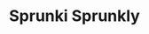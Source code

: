 ---
slug: sprunki-sprunkly
title: Sprunki Sprunkly
description: "Sprunki Sprunkly is an exciting online game. Play for free directly in your browser!"
icon: /images/popular_mods/Sprunki Sprunkly.png
url: https://wowtbc.net/sprunkin/sprunki-sprunkly/index.html
previewImage: /images/popular_mods/Sprunki Sprunkly.png
type: popular mods

# SEO配置
seo:
  title: "Sprunki Sprunkly - Play Free Online Game | Fun Browser Games"
  description: "Sprunki Sprunkly - Play this fun online game for free in your browser. No download required!"
  ogImage: "/images/popular_mods/Sprunki Sprunkly.png"
  keywords: "sprunki-sprunkly, online game, browser game, free game, popular mods game, play online"

videoUrls:
  - https://www.youtube.com/embed/example1
  - https://www.youtube.com/embed/example2

whyPlay:
  title: "Why Play Sprunki Sprunkly?"
  items:
    - "Immersive Gameplay: Sprunki Sprunkly offers an engaging and immersive gaming experience that will keep you entertained for hours"
    - "Challenging Levels: Test your skills with increasingly difficult challenges and obstacles"
    - "Beautiful Graphics: Enjoy stunning visuals and smooth animations that bring the game world to life"
    - "Regular Updates: New content and features are added regularly to keep the game fresh and exciting"
    - "Free to Play: Experience all the fun without spending a penny"
    - "Community Features: Connect with other players, share strategies, and compete for high scores"
    - "Cross-Platform: Play on any device with a web browser, no downloads required"

features:
  title: "Key Features of Sprunki Sprunkly"
  image: "/images/popular_mods/Sprunki Sprunkly.png"
  items:
    - "Intuitive Controls: Easy to learn controls make Sprunki Sprunkly accessible for players of all skill levels"
    - "Multiple Game Modes: Enjoy various gameplay options that provide different challenges and experiences"
    - "Character Customization: Personalize your gaming experience with unique characters and items"
    - "Achievement System: Complete special tasks to earn rewards and recognition"
    - "Leaderboards: Compete with players worldwide and see who can achieve the highest scores"

characteristics:
  title: "Game Characteristics"
  image: "/images/popular_mods/Sprunki Sprunkly.png"
  items:
    - "Genre: Popular mods game with elements of strategy and skill"
    - "Difficulty: Suitable for both casual gamers and those seeking a challenge"
    - "Play Time: Quick sessions or extended gameplay, depending on your preference"
    - "Art Style: Vibrant and engaging visuals that enhance the gaming experience"
    - "Sound Design: Immersive audio that complements the gameplay perfectly"

info: "Sprunki Sprunkly is an exciting online game that offers players a unique and engaging gaming experience. With its intuitive controls, stunning visuals, and challenging gameplay, Sprunki Sprunkly provides hours of entertainment for players of all ages and skill levels. Whether you're looking for a quick gaming session during a break or an extended play session, Sprunki Sprunkly delivers an immersive experience that will keep you coming back for more. The game features multiple levels of increasing difficulty, ensuring that players are constantly challenged as they progress. With regular updates adding new content and features, Sprunki Sprunkly remains fresh and exciting, providing endless entertainment options for its growing community of players."

howToPlayIntro: "Welcome to Sprunki Sprunkly! This guide will walk you through the basics and help you master the game. Whether you're a beginner or looking to improve your skills, these tips and instructions will enhance your gaming experience."

howToPlaySteps:
  - title: "Getting Started"
    description: "Begin your Sprunki Sprunkly adventure by familiarizing yourself with the controls. Use your keyboard or mouse to navigate through the game interface. The tutorial will guide you through the basic mechanics and help you understand the objectives."
  - title: "Understanding the Objectives"
    description: "In Sprunki Sprunkly, your main goal is to progress through levels by completing specific objectives. Each level presents unique challenges that require different strategies and approaches."
  - title: "Mastering the Controls"
    description: "Practice using the controls to improve your precision and reaction time. Sprunki Sprunkly requires quick reflexes and strategic thinking to overcome obstacles and defeat opponents."
  - title: "Utilizing Power-ups"
    description: "Collect power-ups throughout the game to enhance your abilities and overcome difficult challenges. Each power-up offers unique advantages that can be crucial for success."
  - title: "Developing Strategies"
    description: "As you progress in Sprunki Sprunkly, develop effective strategies for different scenarios. Analyze patterns, anticipate challenges, and adapt your approach to maximize your performance."

faq:
  title: "Frequently Asked Questions about Sprunki Sprunkly"
  items:
    - question: "Is Sprunki Sprunkly free to play?"
      answer: "Yes, Sprunki Sprunkly is completely free to play directly in your web browser. No downloads or purchases are required to enjoy the full game experience."
    - question: "Can I play Sprunki Sprunkly on mobile devices?"
      answer: "Yes, Sprunki Sprunkly is optimized for both desktop and mobile play. You can enjoy the game on any device with a web browser and internet connection."
    - question: "Are there any in-game purchases?"
      answer: "While Sprunki Sprunkly is free to play, there may be optional in-game purchases available for cosmetic items or additional features that don't affect core gameplay."
    - question: "How often is Sprunki Sprunkly updated?"
      answer: "The developers regularly update Sprunki Sprunkly with new content, features, and improvements based on player feedback and game performance."
    - question: "Can I play Sprunki Sprunkly offline?"
      answer: "Currently, Sprunki Sprunkly requires an internet connection to play as it's a browser-based online game."
    - question: "Is Sprunki Sprunkly suitable for children?"
      answer: "Yes, Sprunki Sprunkly is designed to be family-friendly and suitable for players of all ages."
    - question: "How do I report bugs or issues?"
      answer: "If you encounter any problems while playing Sprunki Sprunkly, you can report them through the game's support page or contact the developers directly through their website."
    - question: "Still Have Questions?"
      answer: "If you have additional questions about Sprunki Sprunkly that aren't covered in this FAQ, please visit our support center or contact our customer service team for assistance."
---
